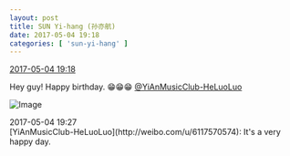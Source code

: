 ```yaml
---
layout: post
title: SUN Yi-hang (孙亦航)
date: 2017-05-04 19:18
categories: [ 'sun-yi-hang' ]
---
```


<div class="weibo-info">
  <a href="http://weibo.com/6108316220/F1zSFsefX">2017-05-04 19:18</a>
</div>

Hey guy! Happy birthday. :grin::grin::grin: [@YiAnMusicClub-HeLuoLuo](http://weibo.com/u/6117570574)

<!-- more -->

![Image](http://wx3.sinaimg.cn/mw690/006FnS5mgy1ff9jkcdfqjj30k00zk7ax.jpg)

<div class="weibo-info">2017-05-04 19:27</div>
[YiAnMusicClub-HeLuoLuo](http://weibo.com/u/6117570574): It's a very happy day.
